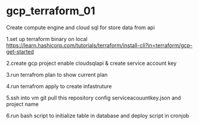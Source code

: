 # gcp_terraform_01
Create compute engine and cloud sql for store data from api

1.set up terraform binary on local https://learn.hashicorp.com/tutorials/terraform/install-cli?in=terraform/gcp-get-started

2.create gcp project enable cloudsqlapi & create service account key

3.run terrafrom plan to show current plan

4.run terrafrom apply to create infastruture 

5.ssh into vm git pull this repository config serviceacouuntkey.json and project name

6.run bash script to initialize table in database and deploy script in cronjob

